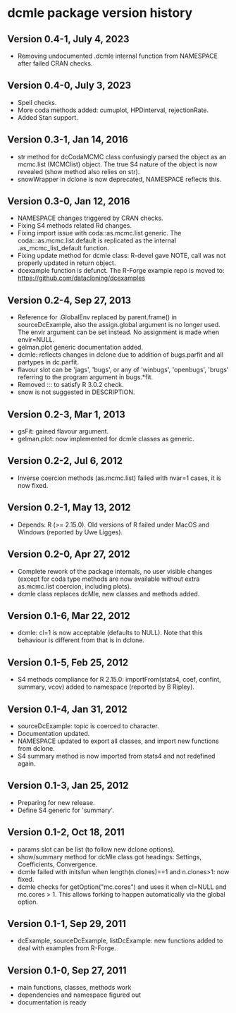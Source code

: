 # dcmle package version history

## Version 0.4-1, July 4, 2023

* Removing undocumented .dcmle internal function from NAMESPACE
  after failed CRAN checks.

## Version 0.4-0, July 3, 2023

* Spell checks.
* More coda methods added: cumuplot, HPDinterval, rejectionRate.
* Added Stan support.

## Version 0.3-1, Jan 14, 2016

* str method for dcCodaMCMC class confusingly parsed the object
  as an mcmc.list (MCMClist) object. The true S4 nature of the
  object is now revealed (show method also relies on str).
* snowWrapper in dclone is now deprecated, NAMESPACE reflects this.

## Version 0.3-0, Jan 12, 2016

* NAMESPACE changes triggered by CRAN checks.
* Fixing S4 methods related Rd changes.
* Fixing import issue with coda::as.mcmc.list generic.
  The coda:::as.mcmc.list.default is replicated
  as the internal .as_mcmc_list_default function.
* Fixing update method for dcmle class: R-devel gave NOTE,
  call was not properly updated in return object.
* dcexample function is defunct.
  The R-Forge example repo is moved to:
  https://github.com/datacloning/dcexamples

## Version 0.2-4, Sep 27, 2013

* Reference for .GlobalEnv replaced by parent.frame() in
  sourceDcExample, also the assign.global argument is no
  longer used. The envir argument can be set instead.
  No assignment is made when envir=NULL.
* gelman.plot generic documentation added.
* dcmle: reflects changes in dclone due to addition of
  bugs.parfit and all partypes in dc.parfit.
* flavour slot can be 'jags', 'bugs', or any of
  'winbugs', 'openbugs', 'brugs' referring to the
  program argument in bugs.*fit.
* Removed ::: to satisfy R 3.0.2 check.
* snow is not suggested in DESCRIPTION.

## Version 0.2-3, Mar 1, 2013

* gsFit: gained flavour argument.
* gelman.plot: now implemented for dcmle classes as generic.

## Version 0.2-2, Jul 6, 2012

* Inverse coercion methods (as.mcmc.list) failed with nvar=1 cases,
  it is now fixed.

## Version 0.2-1, May 13, 2012

* Depends: R (>= 2.15.0). Old versions of R failed under MacOS
  and Windows (reported by Uwe Ligges).

## Version 0.2-0, Apr 27, 2012

* Complete rework of the package internals, no user visible
  changes (except for coda type methods are now available
  without extra as.mcmc.list coercion, including plots).
* dcmle class replaces dcMle, new classes and methods added.

## Version 0.1-6, Mar 22, 2012

* dcmle: cl=1 is now acceptable (defaults to NULL).
  Note that this behaviour is different from that is in dclone.

## Version 0.1-5, Feb 25, 2012

* S4 methods compliance for R 2.15.0:
  importFrom(stats4, coef, confint, summary, vcov)
  added to namespace (reported by B Ripley).

## Version 0.1-4, Jan 31, 2012

* sourceDcExample: topic is coerced to character.
* Documentation updated.
* NAMESPACE updated to export all classes,
  and import new functions from dclone.
* S4 summary method is now imported from stats4 and not
  redefined again.

## Version 0.1-3, Jan 25, 2012

* Preparing for new release.
* Define S4 generic for 'summary'.

## Version 0.1-2, Oct 18, 2011

* params slot can be list (to follow new dclone options).
* show/summary method for dcMle class got headings:
  Settings, Coefficients, Convergence.
* dcmle failed with initsfun when length(n.clones)==1
  and n.clones>1: now fixed.
* dcmle checks for getOption("mc.cores") and uses it
  when cl=NULL and mc.cores > 1. This allows
  forking to happen automatically via the global option.

## Version 0.1-1, Sep 29, 2011

* dcExample, sourceDcExample, listDcExample: new
  functions added to deal with examples from R-Forge.

## Version 0.1-0, Sep 27, 2011

* main functions, classes, methods work
* dependencies and namespace figured out
* documentation is ready

